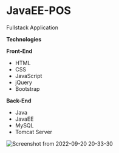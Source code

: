 # JavaEE-POS
Fullstack Application

**Technologies**

**Front-End**
* HTML
* CSS
* JavaScript
* jQuery
* Bootstrap

**Back-End**

* Java
* JavaEE
* MySQL
* Tomcat Server

![Screenshot from 2022-09-20 20-33-30](https://user-images.githubusercontent.com/88975401/212142780-be647a5d-75f3-44f6-9342-201be31bbe56.png)
